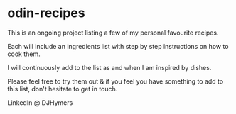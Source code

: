 # odin-recipes

This is an ongoing project listing a few of my personal favourite recipes.

Each will include an ingredients list with step by step instructions on how to cook them.

I will continuously add to the list as and when I am inspired by dishes.

Please feel free to try them out & if you feel you have something to add to this list, don't hesitate to get in touch.

LinkedIn @ DJHymers
